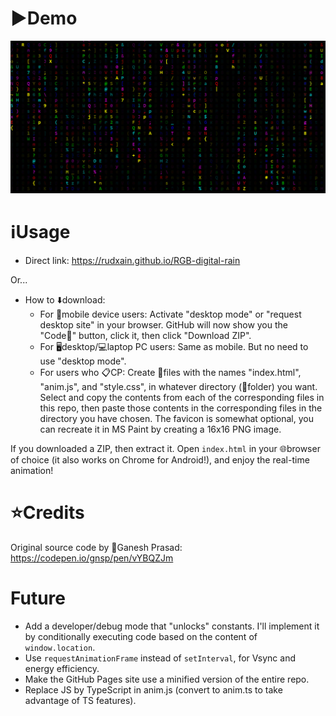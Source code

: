 # ▶️Demo
![](RGB%20Matrix%20demo.png)

# ℹUsage
* Direct link: https://rudxain.github.io/RGB-digital-rain

Or...
* How to ⬇️download:
  + For 📱mobile device users: Activate "desktop mode" or "request desktop site" in your browser. GitHub will now show you the "Code🔽" button, click it, then click "Download ZIP".
  + For 🖥desktop/💻laptop PC users: Same as mobile. But no need to use "desktop mode".
  + For users who 📋CP: Create 📄files with the names "index.html", "anim.js", and "style.css", in whatever directory (📂folder) you want. Select and copy the contents from each of the corresponding files in this repo, then paste those contents in the corresponding files in the directory you have chosen. The favicon is somewhat optional, you can recreate it in MS Paint by creating a 16x16 PNG image.

If you downloaded a ZIP, then extract it. Open `index.html` in your 🌐browser of choice (it also works on Chrome for Android!), and enjoy the real-time animation!

# ⭐Credits
Original source code by 👤Ganesh Prasad: https://codepen.io/gnsp/pen/vYBQZJm

# Future
* Add a developer/debug mode that "unlocks" constants. I'll implement it by conditionally executing code based on the content of `window.location`.
* Use `requestAnimationFrame` instead of `setInterval`, for Vsync and energy efficiency.
* Make the GitHub Pages site use a minified version of the entire repo.
* Replace JS by TypeScript in anim.js (convert to anim.ts to take advantage of TS features).
